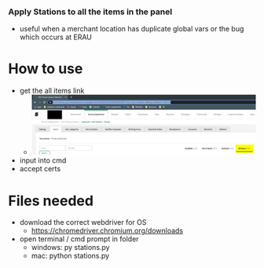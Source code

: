 ### Apply Stations to all the items in the panel
- useful when a merchant location has duplicate global vars or the bug which occurs at ERAU

# How to use
- get the all items link
  - ![image](https://raw.githubusercontent.com/justinsoon/Starship/main/images/applystations.jpg?token=AEHZQVAF2P2YTSS5UHYDPNLBQ2ZQA)
- input into cmd 
- accept certs 

# Files needed
- download the correct webdriver for OS 
  - https://chromedriver.chromium.org/downloads
- open terminal / cmd prompt in folder
  -  windows: py stations.py
  -  mac: python stations.py
